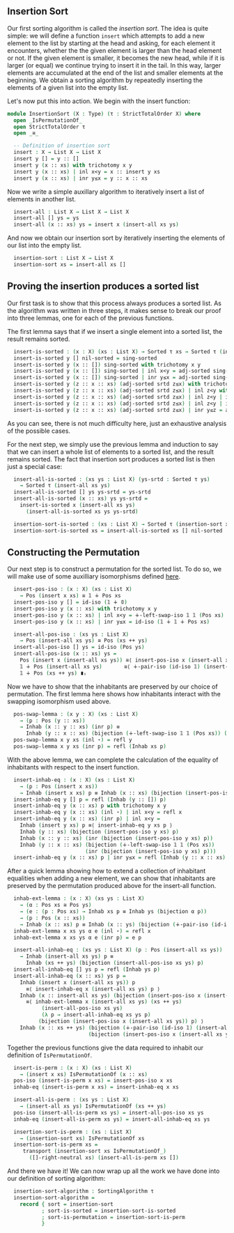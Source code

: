 <!--
```agda
{-# OPTIONS --without-K --safe #-}

module insertion-sort where 

open import prelude
open import isomorphisms
open import List-functions
open import iso-utils
open import strict-total-order
open import sorting
```
-->

## Insertion Sort

Our first sorting algorithm is called the *insertion sort*.  The idea
is quite simple: we will define a function `insert` which attempts to
add a new element to the list by starting at the head and asking, for
each element it encounters, whether the the given element is larger
than the head element or not.  If the given element is smaller, it
becomes the new head, while if it is larger (or equal) we continue
trying to insert it in the tail.  In this way, larger elements are
accumulated at the end of the list and smaller elements at the
beginning.  We obtain a sorting algorithm by repeatedly inserting the
elements of a given list into the empty list.

Let's now put this into action.  We begin with the insert function:

```agda
module InsertionSort (X : Type) (τ : StrictTotalOrder X) where
  open _IsPermutationOf_
  open StrictTotalOrder τ
  open _≅_

  -- Definition of insertion sort
  insert : X → List X → List X
  insert y [] = y :: []
  insert y (x :: xs) with trichotomy x y
  insert y (x :: xs) | inl x<y = x :: insert y xs
  insert y (x :: xs) | inr y≤x = y :: x :: xs
```

Now we write a simple auxillary algorithm to iteratively insert a list
of elements in another list.

```agda
  insert-all : List X → List X → List X
  insert-all [] ys = ys
  insert-all (x :: xs) ys = insert x (insert-all xs ys)
```

And now we obtain our insertion sort by iteratively inserting the elements of
our list into the empty list.

```agda
  insertion-sort : List X → List X
  insertion-sort xs = insert-all xs []
```

## Proving the insertion produces a sorted list

Our first task is to show that this process always produces a sorted
list.  As the algorithm was written in three steps, it makes sense to break
our proof into three lemmas, one for each of the previous functions.

The first lemma says that if we insert a single element into a sorted
list, the result remains sorted.

```agda
  insert-is-sorted : (x : X) (xs : List X) → Sorted τ xs → Sorted τ (insert x xs)
  insert-is-sorted y [] nil-sorted = sing-sorted 
  insert-is-sorted y (x :: []) sing-sorted with trichotomy x y
  insert-is-sorted y (x :: []) sing-sorted | inl x<y = adj-sorted sing-sorted (inr x<y)
  insert-is-sorted y (x :: []) sing-sorted | inr y≤x = adj-sorted sing-sorted y≤x
  insert-is-sorted y (z :: x :: xs) (adj-sorted srtd z≤x) with trichotomy z y
  insert-is-sorted y (z :: x :: xs) (adj-sorted srtd z≤x) | inl z<y with trichotomy x y | insert-is-sorted y (x :: xs) srtd
  insert-is-sorted y (z :: x :: xs) (adj-sorted srtd z≤x) | inl z<y | inl x<y | srtd' = adj-sorted srtd' z≤x
  insert-is-sorted y (z :: x :: xs) (adj-sorted srtd z≤x) | inl z<y | inr y≤x | _ = adj-sorted (adj-sorted srtd y≤x) (inr z<y)
  insert-is-sorted y (z :: x :: xs) (adj-sorted srtd z≤x) | inr y≤z = adj-sorted (adj-sorted srtd z≤x) y≤z
```
As you can see, there is not much difficulty here, just an exhaustive analysis of the possible cases.

For the next step, we simply use the previous lemma and induction to
say that we can insert a whole list of elements to a sorted list, and
the result remains sorted.  The fact that insertion sort produces a
sorted list is then just a special case:

```agda
  insert-all-is-sorted : (xs ys : List X) (ys-srtd : Sorted τ ys)
    → Sorted τ (insert-all xs ys)
  insert-all-is-sorted [] ys ys-srtd = ys-srtd
  insert-all-is-sorted (x :: xs) ys ys-srtd =
    insert-is-sorted x (insert-all xs ys)
      (insert-all-is-sorted xs ys ys-srtd)

  insertion-sort-is-sorted : (xs : List X) → Sorted τ (insertion-sort xs)
  insertion-sort-is-sorted xs = insert-all-is-sorted xs [] nil-sorted 
```

## Constructing the Permutation

Our next step is to construct a permutation for the sorted list.  To
do so, we will make use of some auxilliary isomorphisms defined
[here](iso-utils.lagda.md).

```agda
  insert-pos-iso : (x : X) (xs : List X)
    → Pos (insert x xs) ≅ 𝟙 ∔ Pos xs
  insert-pos-iso y [] = id-iso (𝟙 ∔ 𝟘)
  insert-pos-iso y (x :: xs) with trichotomy x y
  insert-pos-iso y (x :: xs) | inl x<y = ∔-left-swap-iso 𝟙 𝟙 (Pos xs) ∘ᵢ (∔-pair-iso (id-iso 𝟙) (insert-pos-iso y xs)) 
  insert-pos-iso y (x :: xs) | inr y≤x = id-iso (𝟙 ∔ 𝟙 ∔ Pos xs)

  insert-all-pos-iso : (xs ys : List X)
    → Pos (insert-all xs ys) ≅ Pos (xs ++ ys)
  insert-all-pos-iso [] ys = id-iso (Pos ys)
  insert-all-pos-iso (x :: xs) ys =
    Pos (insert x (insert-all xs ys)) ≅⟨ insert-pos-iso x (insert-all xs ys) ⟩
    𝟙 ∔ Pos (insert-all xs ys)       ≅⟨ ∔-pair-iso (id-iso 𝟙) (insert-all-pos-iso xs ys) ⟩
    𝟙 ∔ Pos (xs ++ ys) ∎ᵢ
```

Now we have to show that the inhabitants are preserved by our choice
of permutation.  The first lemma here shows how inhabitants interact
with the swapping isomorphism used above.

```agda
  pos-swap-lemma : (x y : X) (xs : List X)
    → (p : Pos (y :: xs))
    → Inhab (x :: y :: xs) (inr p) ≡
      Inhab (y :: x :: xs) (bijection (∔-left-swap-iso 𝟙 𝟙 (Pos xs)) (inr p))
  pos-swap-lemma x y xs (inl ⋆) = refl y
  pos-swap-lemma x y xs (inr p) = refl (Inhab xs p)
```

With the above lemma, we can complete the calculation of the equality
of inhabitants with respect to the insert function.

```agda
  insert-inhab-eq : (x : X) (xs : List X)
    → (p : Pos (insert x xs))
    → Inhab (insert x xs) p ≡ Inhab (x :: xs) (bijection (insert-pos-iso x xs) p)
  insert-inhab-eq y [] p = refl (Inhab (y :: []) p)
  insert-inhab-eq y (x :: xs) p with trichotomy x y
  insert-inhab-eq y (x :: xs) (inl ⋆) | inl x<y = refl x
  insert-inhab-eq y (x :: xs) (inr p) | inl x<y =  
    Inhab (insert y xs) p ≡⟨ insert-inhab-eq y xs p ⟩
    Inhab (y :: xs) (bijection (insert-pos-iso y xs) p)                ≡⟨ refl _ ⟩
    Inhab (x :: y :: xs) (inr (bijection (insert-pos-iso y xs) p))     ≡⟨ pos-swap-lemma x y xs (bijection (insert-pos-iso y xs) p) ⟩ 
    Inhab (y :: x :: xs) (bijection (∔-left-swap-iso 𝟙 𝟙 (Pos xs))
                         (inr (bijection (insert-pos-iso y xs) p)))    ∎ 
  insert-inhab-eq y (x :: xs) p | inr y≤x = refl (Inhab (y :: x :: xs) p) 
```

After a quick lemma showing how to extend a collection of inhabitant
equalities when adding a new element, we can show that inhabitants are
preserved by the permutation produced above for the insert-all
function.

```agda
  inhab-ext-lemma : (x : X) (xs ys : List X) 
    → (α : Pos xs ≅ Pos ys)
    → (e : (p : Pos xs) → Inhab xs p ≡ Inhab ys (bijection α p))
    → (p : Pos (x :: xs))
    → Inhab (x :: xs) p ≡ Inhab (x :: ys) (bijection (∔-pair-iso (id-iso 𝟙) α) p)
  inhab-ext-lemma x xs ys α e (inl ⋆) = refl x
  inhab-ext-lemma x xs ys α e (inr p) = e p

  insert-all-inhab-eq : (xs ys : List X) (p : Pos (insert-all xs ys))
    → Inhab (insert-all xs ys) p ≡
      Inhab (xs ++ ys) (bijection (insert-all-pos-iso xs ys) p)
  insert-all-inhab-eq [] ys p = refl (Inhab ys p)
  insert-all-inhab-eq (x :: xs) ys p = 
    Inhab (insert x (insert-all xs ys)) p
      ≡⟨ insert-inhab-eq x (insert-all xs ys) p ⟩
    Inhab (x :: insert-all xs ys) (bijection (insert-pos-iso x (insert-all xs ys)) p)
      ≡⟨ inhab-ext-lemma x (insert-all xs ys) (xs ++ ys)
           (insert-all-pos-iso xs ys)
           (λ p → insert-all-inhab-eq xs ys p)
          (bijection (insert-pos-iso x (insert-all xs ys)) p) ⟩ 
    Inhab (x :: xs ++ ys) (bijection (∔-pair-iso (id-iso 𝟙) (insert-all-pos-iso xs ys))
                          (bijection (insert-pos-iso x (insert-all xs ys)) p)) ∎
```

Together the previous functions give the data required to inhabit our
definition of `IsPermutationOf`.

```agda
  insert-is-perm : (x : X) (xs : List X)
    → (insert x xs) IsPermutationOf (x :: xs)
  pos-iso (insert-is-perm x xs) = insert-pos-iso x xs
  inhab-eq (insert-is-perm x xs) = insert-inhab-eq x xs

  insert-all-is-perm : (xs ys : List X)
    → (insert-all xs ys) IsPermutationOf (xs ++ ys)
  pos-iso (insert-all-is-perm xs ys) = insert-all-pos-iso xs ys
  inhab-eq (insert-all-is-perm xs ys) = insert-all-inhab-eq xs ys

  insertion-sort-is-perm : (xs : List X)
    → (insertion-sort xs) IsPermutationOf xs
  insertion-sort-is-perm xs = 
     transport (insertion-sort xs IsPermutationOf_)
       ([]-right-neutral xs) (insert-all-is-perm xs [])
```

And there we have it!  We can now wrap up all the work we have done
into our definition of sorting algorithm:

```agda
  insertion-sort-algorithm : SortingAlgorithm τ
  insertion-sort-algorithm =
    record { sort = insertion-sort
           ; sort-is-sorted = insertion-sort-is-sorted
           ; sort-is-permutation = insertion-sort-is-perm
           } 
```
